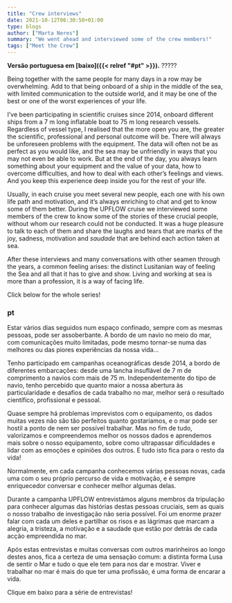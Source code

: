 ```yaml
---
title: "Crew interviews"
date: 2021-10-12T06:30:50+01:00
type: blogs
author: ["Marta Neres"]
summary: "We went ahead and interviewed some of the crew members!"
tags: ["Meet the Crew"]
---
```


**Versão portuguesa em [baixo]({{< relref "#pt" >}}).**  ?????

Being together with the same people for many days in a row may be overwhelming. Add to that being onboard of a ship in the middle of the sea, with limited communication to the outside world, and it may be one of the best or one of the worst experiences of your life.

I’ve been participating in scientific cruises since 2014, onboard different ships from a 7 m long inflatable boat to 75 m long research vessels. Regardless of vessel type, I realised that the more open you are, the greater the scientific, professional and personal outcome will be. There will always be unforeseen problems with the equipment. The data will often not be as perfect as you would like, and the sea may be unfriendly in ways that you may not even be able to work. But at the end of the day, you always learn something about your equipment and the value of your data, how to overcome difficulties, and how to deal with each other’s feelings and views. And you keep this experience deep inside you for the rest of your life.

Usually, in each cruise you meet several new people, each one with his own life path and motivation, and it’s always enriching to chat and get to know some of them better. During the UPFLOW cruise we interviewed some members of the crew to know some of the stories of these crucial people, without whom our research could not be conducted. It was a huge pleasure to talk to each of them and share the laughs and tears that are marks of the joy, sadness, motivation and *saudade* that are behind each action taken at sea.

After these interviews and many conversations with other seamen through the years, a common feeling arises: the distinct Lusitanian way of feeling the Sea and all that it has to give and show. Living and working at sea is more than a profession, it is a way of facing life. 


Click below for the whole series!


### pt

Estar vários dias seguidos num espaço confinado, sempre com as mesmas pessoas, pode ser assoberbante. A bordo de um navio no meio do mar, com comunicações muito limitadas, pode mesmo tornar-se numa das melhores ou das piores experiências da nossa vida... 

Tenho participado em campanhas oceanográficas desde 2014, a bordo de diferentes embarcações: desde uma lancha insuflável de 7 m de comprimento a navios com mais de 75 m. Independentemente do tipo de navio, tenho percebido que quanto maior a nossa abertura às particularidade e desafios de cada trabalho no mar, melhor será o resultado científico, profissional e pessoal. 

Quase sempre há problemas imprevistos com o equipamento, os dados muitas vezes não são tão perfeitos quanto gostaríamos, e o mar pode ser hostil a ponto de nem ser possível trabalhar. Mas no fim de tudo, valorizamos e compreendemos melhor os nossos dados e aprendemos mais sobre o nosso equipamento, sobre como ultrapassar dificuldades e lidar com as emoções e opiniões dos outros. E tudo isto fica para o resto da vida!

Normalmente, em cada campanha conhecemos várias pessoas novas, cada uma com o seu próprio percurso de vida e motivação, e é sempre enriquecedor conversar e conhecer melhor algumas delas. 

Durante a campanha UPFLOW entrevistámos alguns membros da tripulação para conhecer algumas das histórias destas pessoas cruciais, sem as quais o nosso trabalho de investigação não seria possível. Foi um enorme prazer falar com cada um deles e partilhar os risos e as lágrimas que marcam a alegria, a tristeza, a motivação e a saudade que estão por detrás de cada acção empreendida no mar. 

Após estas entrevistas e muitas conversas com outros marinheiros ao longo destes anos, fica a certeza de uma sensação comum: a distinta forma Lusa de sentir o Mar e tudo o que ele tem para nos dar e mostrar. Viver e trabalhar no mar é mais do que ter uma profissão, é uma forma de encarar a vida. 


Clique em baixo para a série de entrevistas!
